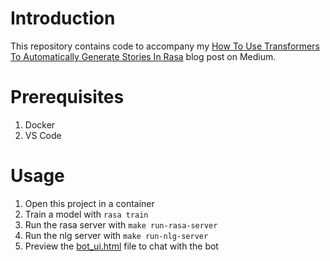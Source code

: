 # Introduction

This repository contains code to accompany my [How To Use Transformers To Automatically Generate Stories In Rasa](https://pub.towardsai.net/how-to-use-transformers-to-automatically-generate-stories-in-rasa-8feaffa8bd27) blog post on Medium.

# Prerequisites
1. Docker
2. VS Code

# Usage

1. Open this project in a container
2. Train a model with `rasa train`
3. Run the rasa server with `make run-rasa-server`
4. Run the nlg server with `make run-nlg-server`
5. Preview the [bot_ui.html](bot_ui.html) file to chat with the bot